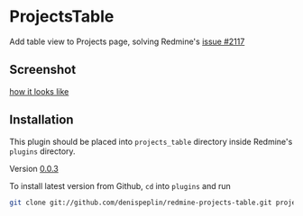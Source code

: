 # ProjectsTable

Add table view to Projects page, solving Redmine's [issue #2117](http://www.redmine.org/issues/2117)

## Screenshot

[how it looks like](https://raw.github.com/wiki/denispeplin/redmine-projects-table/projects_table_0.0.2_1.png)

## Installation

This plugin should be placed into `projects_table` directory inside Redmine's
`plugins` directory.

Version [0.0.3](http://www.redmine.org/attachments/download/8773/projects_table.tgz)

To install latest version from Github, `cd` into `plugins` and run

```bash
git clone git://github.com/denispeplin/redmine-projects-table.git projects_table
```
